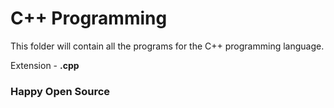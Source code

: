 # C++ Programming

This folder will contain all the programs for the C++ programming language.

Extension - **.cpp**

### Happy Open Source